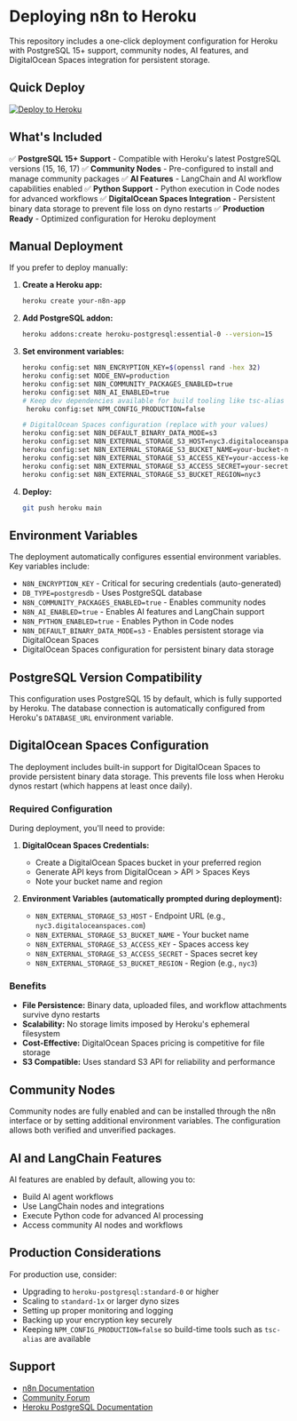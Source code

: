 # Deploying n8n to Heroku

This repository includes a one-click deployment configuration for Heroku with PostgreSQL 15+ support, community nodes, AI features, and DigitalOcean Spaces integration for persistent storage.

## Quick Deploy

[![Deploy to Heroku](https://www.herokucdn.com/deploy/button.svg)](https://heroku.com/deploy?template=https://github.com/yaniber/n8n)

## What's Included

✅ **PostgreSQL 15+ Support** - Compatible with Heroku's latest PostgreSQL versions (15, 16, 17)
✅ **Community Nodes** - Pre-configured to install and manage community packages
✅ **AI Features** - LangChain and AI workflow capabilities enabled
✅ **Python Support** - Python execution in Code nodes for advanced workflows
✅ **DigitalOcean Spaces Integration** - Persistent binary data storage to prevent file loss on dyno restarts
✅ **Production Ready** - Optimized configuration for Heroku deployment

## Manual Deployment

If you prefer to deploy manually:

1. **Create a Heroku app:**
   ```bash
   heroku create your-n8n-app
   ```

2. **Add PostgreSQL addon:**
   ```bash
   heroku addons:create heroku-postgresql:essential-0 --version=15
   ```

3. **Set environment variables:**
   ```bash
   heroku config:set N8N_ENCRYPTION_KEY=$(openssl rand -hex 32)
   heroku config:set NODE_ENV=production
   heroku config:set N8N_COMMUNITY_PACKAGES_ENABLED=true
   heroku config:set N8N_AI_ENABLED=true
   # Keep dev dependencies available for build tooling like tsc-alias
    heroku config:set NPM_CONFIG_PRODUCTION=false
   
   # DigitalOcean Spaces configuration (replace with your values)
   heroku config:set N8N_DEFAULT_BINARY_DATA_MODE=s3
   heroku config:set N8N_EXTERNAL_STORAGE_S3_HOST=nyc3.digitaloceanspaces.com
   heroku config:set N8N_EXTERNAL_STORAGE_S3_BUCKET_NAME=your-bucket-name
   heroku config:set N8N_EXTERNAL_STORAGE_S3_ACCESS_KEY=your-access-key
   heroku config:set N8N_EXTERNAL_STORAGE_S3_ACCESS_SECRET=your-secret-key
   heroku config:set N8N_EXTERNAL_STORAGE_S3_BUCKET_REGION=nyc3
   ```

4. **Deploy:**
   ```bash
   git push heroku main
   ```

## Environment Variables

The deployment automatically configures essential environment variables. Key variables include:

- `N8N_ENCRYPTION_KEY` - Critical for securing credentials (auto-generated)
- `DB_TYPE=postgresdb` - Uses PostgreSQL database
- `N8N_COMMUNITY_PACKAGES_ENABLED=true` - Enables community nodes
- `N8N_AI_ENABLED=true` - Enables AI features and LangChain support
- `N8N_PYTHON_ENABLED=true` - Enables Python in Code nodes
- `N8N_DEFAULT_BINARY_DATA_MODE=s3` - Enables persistent storage via DigitalOcean Spaces
- DigitalOcean Spaces configuration for persistent binary data storage

## PostgreSQL Version Compatibility

This configuration uses PostgreSQL 15 by default, which is fully supported by Heroku. The database connection is automatically configured from Heroku's `DATABASE_URL` environment variable.

## DigitalOcean Spaces Configuration

The deployment includes built-in support for DigitalOcean Spaces to provide persistent binary data storage. This prevents file loss when Heroku dynos restart (which happens at least once daily).

### Required Configuration

During deployment, you'll need to provide:

1. **DigitalOcean Spaces Credentials:**
   - Create a DigitalOcean Spaces bucket in your preferred region
   - Generate API keys from DigitalOcean > API > Spaces Keys
   - Note your bucket name and region

2. **Environment Variables (automatically prompted during deployment):**
   - `N8N_EXTERNAL_STORAGE_S3_HOST` - Endpoint URL (e.g., `nyc3.digitaloceanspaces.com`)
   - `N8N_EXTERNAL_STORAGE_S3_BUCKET_NAME` - Your bucket name
   - `N8N_EXTERNAL_STORAGE_S3_ACCESS_KEY` - Spaces access key
   - `N8N_EXTERNAL_STORAGE_S3_ACCESS_SECRET` - Spaces secret key
   - `N8N_EXTERNAL_STORAGE_S3_BUCKET_REGION` - Region (e.g., `nyc3`)

### Benefits

- **File Persistence:** Binary data, uploaded files, and workflow attachments survive dyno restarts
- **Scalability:** No storage limits imposed by Heroku's ephemeral filesystem
- **Cost-Effective:** DigitalOcean Spaces pricing is competitive for file storage
- **S3 Compatible:** Uses standard S3 API for reliability and performance

## Community Nodes

Community nodes are fully enabled and can be installed through the n8n interface or by setting additional environment variables. The configuration allows both verified and unverified packages.

## AI and LangChain Features

AI features are enabled by default, allowing you to:
- Build AI agent workflows
- Use LangChain nodes and integrations
- Execute Python code for advanced AI processing
- Access community AI nodes and workflows

## Production Considerations

For production use, consider:
- Upgrading to `heroku-postgresql:standard-0` or higher
- Scaling to `standard-1x` or larger dyno sizes
- Setting up proper monitoring and logging
- Backing up your encryption key securely
- Keeping `NPM_CONFIG_PRODUCTION=false` so build-time tools such as `tsc-alias` are available

## Support

- [n8n Documentation](https://docs.n8n.io)
- [Community Forum](https://community.n8n.io)
- [Heroku PostgreSQL Documentation](https://devcenter.heroku.com/articles/heroku-postgresql)